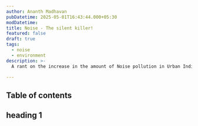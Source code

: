 ```yaml
---
author: Ananth Madhavan
pubDatetime: 2025-05-01T16:43:44.000+05:30
modDatetime: 
title: Noise - The silent killer!
featured: false
draft: true
tags:
  - noise
  - environment
description: >-
  A rant on the increase in the amount of Noise pollution in Urban Indian Cities

---
```

## Table of contents

##  heading 1